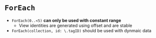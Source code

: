 # `ForEach`

- `ForEach(0..<5)` **can only be used with constant range**
  - View identities are generated using offset and are stable
- `ForEach(collection, id: \.tagID)` should be used with dynmaic data
